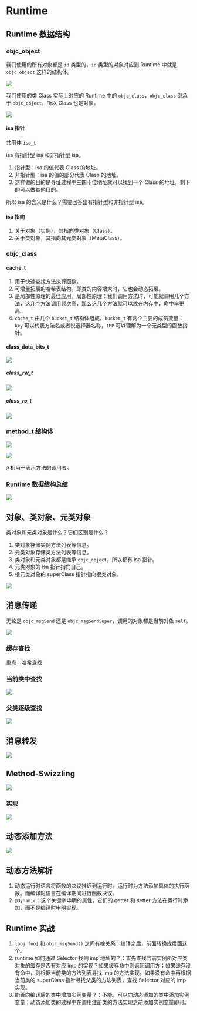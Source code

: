# Runtime

## Runtime 数据结构

### objc_object

我们使用的所有对象都是 `id` 类型的，`id` 类型的对象对应到 Runtime 中就是 `objc_object` 这样的结构体。

![](https://gitlab.com/kiriha/my-public-pictures/-/raw/main/pictures/2024/05/24_20_45_21_202405242045777.png)

我们使用的类 Class 实际上对应的 Runtime 中的 `objc_class`，`objc_class` 继承于 `objc_object`，所以 Class 也是对象。

![](https://gitlab.com/kiriha/my-public-pictures/-/raw/main/pictures/2024/05/24_20_46_14_202405242046152.png)

#### isa 指针

共用体 `isa_t`

isa 有指针型 isa 和非指针型 isa。

1. 指针型：isa 的值代表 Class 的地址。
2. 非指针型：isa 的值的部分代表 Class 的地址。
3. 这样做的目的是寻址过程中三四十位地址就可以找到一个 Class 的地址，剩下的可以做其他目的。

所以 isa 的含义是什么？需要回答出有指针型和非指针型 isa。

#### isa 指向

1. 关于对象（实例），其指向类对象（Class）。
2. 关于类对象，其指向其元类对象（MetaClass）。

### objc_class

#### cache_t

1. 用于快速查找方法执行函数。
2. 可增量拓展的哈希表结构。即类的内容增大时，它也会动态拓展。
3. 是局部性原理的最佳应用。局部性原理：我们调用方法时，可能就调用几个方法，这几个方法调用频次高，那么这几个方法就可以放在内存中，命中率更高。
4. `cache_t` 由几个 `bucket_t` 结构体组成，`bucket_t` 有两个主要的成员变量：`key` 可以代表方法名或者说选择器名称，`IMP` 可以理解为一个无类型的函数指针。

#### class_data_bits_t

![](https://gitlab.com/kiriha/my-public-pictures/-/raw/main/pictures/2024/05/24_20_58_50_202405242058303.png)

##### class_rw_t

![](https://gitlab.com/kiriha/my-public-pictures/-/raw/main/pictures/2024/05/24_21_0_48_202405242100334.png)

##### class_ro_t

![](https://gitlab.com/kiriha/my-public-pictures/-/raw/main/pictures/2024/05/24_21_2_52_202405242102740.png)

### method_t 结构体

![](https://gitlab.com/kiriha/my-public-pictures/-/raw/main/pictures/2024/05/24_21_5_29_202405242105822.png)

![](https://gitlab.com/kiriha/my-public-pictures/-/raw/main/pictures/2024/05/24_21_8_55_202405242108335.png)

`@` 相当于表示方法的调用者。

### Runtime 数据结构总结

![](https://gitlab.com/kiriha/my-public-pictures/-/raw/main/pictures/2024/05/24_21_12_41_202405242112092.png)

## 对象、类对象、元类对象

类对象和元类对象是什么？它们区别是什么？

1. 类对象存储实例方法列表等信息。
2. 元类对象存储类方法列表等信息。
3. 类对象和元类对象都是继承 `objc_object`，所以都有 isa 指针。
4. 元类对象的 isa 指针指向自己。
5. 根元类对象的 superClass 指针指向根类对象。

![](https://gitlab.com/kiriha/my-public-pictures/-/raw/main/pictures/2024/05/24_21_21_11_202405242121382.png)

## 消息传递

无论是 `objc_msgSend` 还是 `objc_msgSendSuper`，调用的对象都是当前对象 `self`。

![](https://gitlab.com/kiriha/my-public-pictures/-/raw/main/pictures/2024/05/24_21_29_48_202405242129309.png)

### 缓存查找

重点：哈希查找

### 当前类中查找

![](https://gitlab.com/kiriha/my-public-pictures/-/raw/main/pictures/2024/05/24_21_38_21_202405242138164.png)

### 父类逐级查找

![](https://gitlab.com/kiriha/my-public-pictures/-/raw/main/pictures/2024/05/24_21_41_5_202405242141796.png)

## 消息转发

![](https://gitlab.com/kiriha/my-public-pictures/-/raw/main/pictures/2024/05/24_21_52_20_202405242152733.png)

## Method-Swizzling

![](https://gitlab.com/kiriha/my-public-pictures/-/raw/main/pictures/2024/05/24_22_0_13_202405242200952.png)

### 实现

![](https://gitlab.com/kiriha/my-public-pictures/-/raw/main/pictures/2024/05/24_22_3_26_202405242203951.png)

## 动态添加方法

![](https://gitlab.com/kiriha/my-public-pictures/-/raw/main/pictures/2024/05/24_22_13_59_202405242213182.png)

## 动态方法解析

1. 动态运行时语言将函数的决议推迟到运行时。运行时为方法添加具体的执行函数。而编译时语言在编译期间进行函数决议。
2. `@dynamic`：这个关键字申明的属性，它们的 getter 和 setter 方法在运行时添加，而不是编译时申明实现。

## Runtime 实战

1. `[obj foo]` 和 `objc_msgSend()` 之间有啥关系：编译之后，前面转换成后面这个。
2. runtime 如何通过 Selector 找到 imp 地址的？：首先查找当前实例所对应类对象的缓存是否有对应 imp 的实现？如果缓存命中则返回调用方；如果缓存没有命中，则根据当前类的方法列表寻找 imp 的方法实现。如果没有命中再根据当前类的 superClass 指针寻找父类的方法列表，查找 Selector 对应的 imp 实现。
3. 能否向编译后的类中增加实例变量？：不能。可以向动态添加的类中添加实例变量；动态添加类的过程中在调用注册类的方法实现之前添加实例变量即可。
